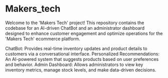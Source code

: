 # Makers_tech
Welcome to the 'Makers Tech' project! This repository contains the codebase for an AI-driven ChatBot and an administrator dashboard designed to enhance customer engagement and optimize operations for the 'Makers Tech' ecommerce platform.

ChatBot: Provides real-time inventory updates and product details to customers via a conversational interface.
Personalized Recommendations: An AI-powered system that suggests products based on user preferences and behavior.
Admin Dashboard: Allows administrators to view key inventory metrics, manage stock levels, and make data-driven decisions.
